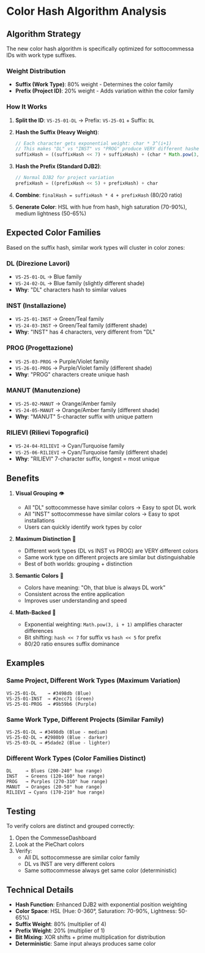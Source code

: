 # Color Hash Algorithm Analysis

## Algorithm Strategy

The new color hash algorithm is specifically optimized for sottocommessa IDs with work type suffixes.

### Weight Distribution
- **Suffix (Work Type)**: 80% weight - Determines the color family
- **Prefix (Project ID)**: 20% weight - Adds variation within the color family

### How It Works

1. **Split the ID**: `VS-25-01-DL` → Prefix: `VS-25-01` + Suffix: `DL`

2. **Hash the Suffix (Heavy Weight)**:
   ```javascript
   // Each character gets exponential weight: char * 3^(i+1)
   // This makes "DL" vs "INST" vs "PROG" produce VERY different hashes
   suffixHash = ((suffixHash << 7) + suffixHash) + (char * Math.pow(3, i + 1))
   ```

3. **Hash the Prefix (Standard DJB2)**:
   ```javascript
   // Normal DJB2 for project variation
   prefixHash = ((prefixHash << 5) + prefixHash) + char
   ```

4. **Combine**: `finalHash = suffixHash * 4 + prefixHash` (80/20 ratio)

5. **Generate Color**: HSL with hue from hash, high saturation (70-90%), medium lightness (50-65%)

## Expected Color Families

Based on the suffix hash, similar work types will cluster in color zones:

### DL (Direzione Lavori)
- `VS-25-01-DL` → Blue family
- `VS-24-02-DL` → Blue family (slightly different shade)
- **Why**: "DL" characters hash to similar values

### INST (Installazione)
- `VS-25-01-INST` → Green/Teal family
- `VS-24-03-INST` → Green/Teal family (different shade)
- **Why**: "INST" has 4 characters, very different from "DL"

### PROG (Progettazione)
- `VS-25-03-PROG` → Purple/Violet family
- `VS-26-01-PROG` → Purple/Violet family (different shade)
- **Why**: "PROG" characters create unique hash

### MANUT (Manutenzione)
- `VS-25-02-MANUT` → Orange/Amber family
- `VS-24-05-MANUT` → Orange/Amber family (different shade)
- **Why**: "MANUT" 5-character suffix with unique pattern

### RILIEVI (Rilievi Topografici)
- `VS-24-04-RILIEVI` → Cyan/Turquoise family
- `VS-25-06-RILIEVI` → Cyan/Turquoise family (different shade)
- **Why**: "RILIEVI" 7-character suffix, longest = most unique

## Benefits

1. **Visual Grouping** 👁️
   - All "DL" sottocommesse have similar colors → Easy to spot DL work
   - All "INST" sottocommesse have similar colors → Easy to spot installations
   - Users can quickly identify work types by color

2. **Maximum Distinction** 🎨
   - Different work types (DL vs INST vs PROG) are VERY different colors
   - Same work type on different projects are similar but distinguishable
   - Best of both worlds: grouping + distinction

3. **Semantic Colors** 🧠
   - Colors have meaning: "Oh, that blue is always DL work"
   - Consistent across the entire application
   - Improves user understanding and speed

4. **Math-Backed** 🔢
   - Exponential weighting: `Math.pow(3, i + 1)` amplifies character differences
   - Bit shifting: `hash << 7` for suffix vs `hash << 5` for prefix
   - 80/20 ratio ensures suffix dominance

## Examples

### Same Project, Different Work Types (Maximum Variation)
```
VS-25-01-DL    → #3498db (Blue)
VS-25-01-INST  → #2ecc71 (Green)
VS-25-01-PROG  → #9b59b6 (Purple)
```

### Same Work Type, Different Projects (Similar Family)
```
VS-25-01-DL → #3498db (Blue - medium)
VS-25-02-DL → #2980b9 (Blue - darker)
VS-25-03-DL → #5dade2 (Blue - lighter)
```

### Different Work Types (Color Families Distinct)
```
DL     → Blues (200-240° hue range)
INST   → Greens (120-160° hue range)
PROG   → Purples (270-310° hue range)
MANUT  → Oranges (20-50° hue range)
RILIEVI → Cyans (170-210° hue range)
```

## Testing

To verify colors are distinct and grouped correctly:

1. Open the CommesseDashboard
2. Look at the PieChart colors
3. Verify:
   - All DL sottocommesse are similar color family
   - DL vs INST are very different colors
   - Same sottocommesse always get same color (deterministic)

## Technical Details

- **Hash Function**: Enhanced DJB2 with exponential position weighting
- **Color Space**: HSL (Hue: 0-360°, Saturation: 70-90%, Lightness: 50-65%)
- **Suffix Weight**: 80% (multiplier of 4)
- **Prefix Weight**: 20% (multiplier of 1)
- **Bit Mixing**: XOR shifts + prime multiplication for distribution
- **Deterministic**: Same input always produces same color
